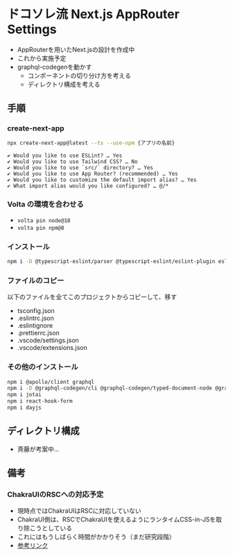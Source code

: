 # ドコソレ流 Next.js AppRouter Settings

- AppRouterを用いたNext.jsの設計を作成中
- これから実施予定
- graphql-codegenを動かす
  - コンポーネントの切り分け方を考える
  - ディレクトリ構成を考える

## 手順

### create-next-app

```bash
npx create-next-app@latest --ts --use-npm {アプリの名前}
```

```
✔ Would you like to use ESLint? … Yes
✔ Would you like to use Tailwind CSS? … No
✔ Would you like to use `src/` directory? … Yes
✔ Would you like to use App Router? (recommended) … Yes
✔ Would you like to customize the default import alias? … Yes
✔ What import alias would you like configured? … @/*
```

### Volta の環境を合わせる

- `volta pin node@18`
- `volta pin npm@8`

### インストール

```bash
npm i -D @typescript-eslint/parser @typescript-eslint/eslint-plugin eslint-plugin-import prettier eslint-config-prettier
```

### ファイルのコピー

以下のファイルを全てこのプロジェクトからコピーして、移す

- tsconfig.json
- .eslintrc.json
- .eslintignore
- .prettierrc.json
- .vscode/settings.json
- .vscode/extensions.json

### その他のインストール

```bash
npm i @apollo/client graphql
npm i -D @graphql-codegen/cli @graphql-codegen/typed-document-node @graphql-codegen/typescript @graphql-codegen/typescript-operations
npm i jotai
npm i react-hook-form
npm i dayjs
```

## ディレクトリ構成

- 斉藤が考案中...

## 備考

### ChakraUIのRSCへの対応予定

- 現時点ではChakraUIはRSCに対応していない
- ChakraUI側は、RSCでChakraUIを使えるようにランタイムCSS-in-JSを取り除こうとしている
- これにはもうしばらく時間がかかりそう（まだ研究段階）
- [参考リンク](https://www.adebayosegun.com/blog/the-future-of-chakra-ui)
